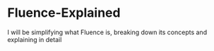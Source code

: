 # Fluence-Explained
I will be simplifying what Fluence is, breaking down its concepts and explaining in detail


